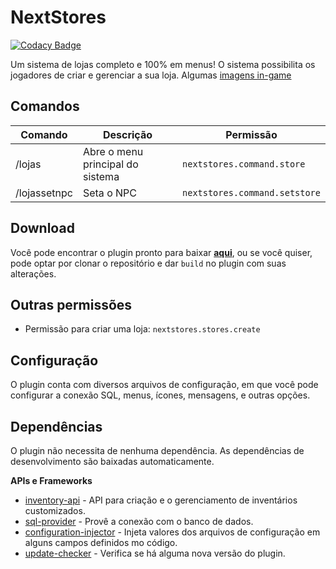 # NextStores

[![Codacy Badge](https://api.codacy.com/project/badge/Grade/93f33d10a033448c88c93e07f0bb7a32)](https://app.codacy.com/gh/NextPlugins/NextStores?utm_source=github.com&utm_medium=referral&utm_content=NextPlugins/NextStores&utm_campaign=Badge_Grade_Settings)

Um sistema de lojas completo e 100% em menus! O sistema possibilita os jogadores de criar e gerenciar a sua loja. Algumas [imagens in-game](https://imgur.com/a/DWBdfjb)

## Comandos
|Comando               |Descrição           |Permissão             |
|----------------------|--------------------|----------------------|
|/lojas                |Abre o menu principal do sistema|`nextstores.command.store`|
|/lojassetnpc         |Seta o NPC          |`nextstores.command.setstore`|

## Download

Você pode encontrar o plugin pronto para baixar [**aqui**](https://github.com/NextPlugins/NextStores/releases), ou se você quiser, pode optar por clonar o repositório e dar
`build` no plugin com suas alterações.

## Outras permissões

- Permissão para criar uma loja: `nextstores.stores.create`

## Configuração
O plugin conta com diversos arquivos de configuração, em que você pode configurar a conexão SQL, menus, ícones, mensagens, e outras opções.

## Dependências
O plugin não necessita de nenhuma dependência. As dependências de desenvolvimento são baixadas automaticamente.

**APIs e Frameworks**

- [inventory-api](https://github.com/HenryFabio/inventory-api) - API para criação e o gerenciamento de inventários customizados.
- [sql-provider](https://github.com/henryfabio/sql-provider) - Provê a conexão com o banco de dados.
- [configuration-injector](https://github.com/HenryFabio/configuration-injector) - Injeta valores dos arquivos de configuração em alguns campos definidos mo código.
- [update-checker](https://github.com/Yuhtin/update-checker) - Verifica se há alguma nova versão do plugin.
